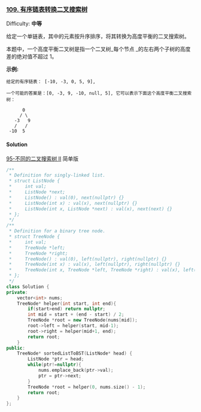 ### [109\. 有序链表转换二叉搜索树](https://leetcode-cn.com/problems/convert-sorted-list-to-binary-search-tree/)

Difficulty: **中等**


给定一个单链表，其中的元素按升序排序，将其转换为高度平衡的二叉搜索树。

本题中，一个高度平衡二叉树是指一个二叉树_每个节点 _的左右两个子树的高度差的绝对值不超过 1。

**示例:**

```
给定的有序链表： [-10, -3, 0, 5, 9],

一个可能的答案是：[0, -3, 9, -10, null, 5], 它可以表示下面这个高度平衡二叉搜索树：

      0
     / \
   -3   9
   /   /
 -10  5
```


#### Solution

[95-不同的二叉搜索树 II](https://leetcode-cn.com/problems/unique-binary-search-trees-ii/)    简单版

```cpp
​/**
 * Definition for singly-linked list.
 * struct ListNode {
 *     int val;
 *     ListNode *next;
 *     ListNode() : val(0), next(nullptr) {}
 *     ListNode(int x) : val(x), next(nullptr) {}
 *     ListNode(int x, ListNode *next) : val(x), next(next) {}
 * };
 */
/**
 * Definition for a binary tree node.
 * struct TreeNode {
 *     int val;
 *     TreeNode *left;
 *     TreeNode *right;
 *     TreeNode() : val(0), left(nullptr), right(nullptr) {}
 *     TreeNode(int x) : val(x), left(nullptr), right(nullptr) {}
 *     TreeNode(int x, TreeNode *left, TreeNode *right) : val(x), left(left), right(right) {}
 * };
 */
class Solution {
private:
    vector<int> nums;
    TreeNode* helper(int start, int end){
        if(start>end) return nullptr;
        int mid = start + (end - start) / 2;
        TreeNode *root = new TreeNode(nums[mid]);
        root->left = helper(start, mid-1);
        root->right = helper(mid+1, end);
        return root;
    }
public:
    TreeNode* sortedListToBST(ListNode* head) {
        ListNode *ptr = head;
        while(ptr!=nullptr){
            nums.emplace_back(ptr->val);
            ptr = ptr->next;
        }
        TreeNode *root = helper(0, nums.size() - 1);
        return root;
    }
};
```